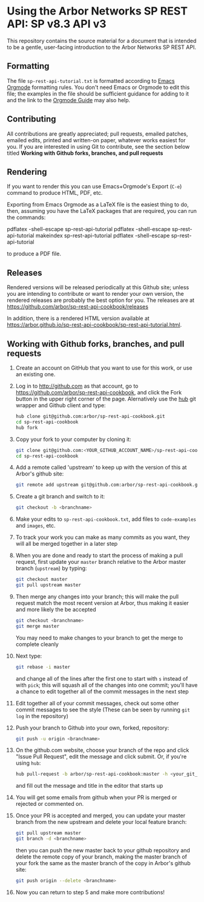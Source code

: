 # Using the Arbor Networks SP REST API: SP v8.3 API v3

This repository contains the source material for a document that is
intended to be a gentle, user-facing introduction to the Arbor
Networks SP REST API.

## Formatting

The file `sp-rest-api-tutorial.txt` is formatted according to
[Emacs Orgmode](http://orgmode.org/guide/) formatting rules.  You
don't need Emacs or Orgmode to edit this file; the examples in the
file should be sufficient guidance for adding to it and the link to
the [Orgmode Guide](http://orgmode.org/guide/) may also help.

## Contributing

All contributions are greatly appreciated; pull requests, emailed
patches, emailed edits, printed and written-on paper, whatever works
easiest for you.  If you are interested in using Git to contribute,
see the section below titled **Working with Github forks, branches,
and pull requests**

## Rendering

If you want to render this you can use Emacs+Orgmode's Export (`C-e`)
command to produce HTML, PDF, etc.

Exporting from Emacs Orgmode as a LaTeX file is the easiest thing to
do, then, assuming you have the LaTeX packages that are required, you
can run the commands:

   pdflatex -shell-escape sp-rest-api-tutorial
   pdflatex -shell-escape sp-rest-api-tutorial
   makeindex sp-rest-api-tutorial
   pdflatex -shell-escape sp-rest-api-tutorial

to produce a PDF file.

## Releases

Rendered versions will be released periodically at this Github site;
unless you are intending to contribute or want to render your own
version, the rendered releases are probably the best option for you.  The
releases are at
<a href=https://github.com/arbor/sp-rest-api-cookbook/releases>https://github.com/arbor/sp-rest-api-cookbook/releases</a>

In addition, there is a rendered HTML version available at
<a href=https://arbor.github.io/sp-rest-api-cookbook/sp-rest-api-tutorial.html>https://arbor.github.io/sp-rest-api-cookbook/sp-rest-api-tutorial.html</a>.

## Working with Github forks, branches, and pull requests

1.  Create an account on GitHub that you want to use for this work, or
    use an existing one.
2.  Log in to <http://github.com> as that account, go to
    <https://github.com/arbor/sp-rest-api-cookbook>, and click the
    Fork button in the upper right corner of the page. Alernatively
    use the [hub](https://hub.github.com/) git wrapper and Github
    client and type:

    ```sh
    hub clone git@github.com:arbor/sp-rest-api-cookbook.git
    cd sp-rest-api-cookbook
    hub fork
    ```
3.  Copy your fork to your computer by cloning it:

    ```sh
    git clone git@github.com:<YOUR_GITHUB_ACCOUNT_NAME>/sp-rest-api-cookbook.git
    cd sp-rest-api-cookbook
    ```
4.  Add a remote called 'upstream' to keep up with the version of this
    at Arbor's github site:

    ```sh
    git remote add upstream git@github.com:arbor/sp-rest-api-cookbook.git
    ```
5.  Create a git branch and switch to it:

    ```sh
    git checkout -b <branchname>
    ```
6.  Make your edits to `sp-rest-api-cookbook.txt`, add files to
    `code-examples` and `images`, etc.
7.  To track your work you can make as many commits as you want, they
    will all be merged together in a later step
8.  When you are done and ready to start the process of making a pull
    request, first update your `master` branch relative to the Arbor
    master branch (`upstream`) by typing:

    ```sh
    git checkout master
    git pull upstream master
    ```
9.  Then merge any changes into your branch; this will make the pull
    request match the most recent version at Arbor, thus making it
    easier and more likely the be accepted

    ```sh
    git checkout <branchname>
    git merge master
    ```

    You may need to make changes to your branch to get the merge to
    complete cleanly
10. Next type:

    ```sh
    git rebase -i master
    ```

    and change all of the lines after the first one to start with `s`
    instead of with `pick`; this will squash all of the changes into
    one commit; you'll have a chance to edit together all of the
    commit messages in the next step
11. Edit together all of your commit messages, check out some other
    commit messages to see the style (These can be seen by running
    `git log` in the repository)
12. Push your branch to Github into your own, forked, repository:

    ```sh
    git push -u origin <branchname>
    ```
13. On the github.com website, choose your branch of the repo and
    click "Issue Pull Request", edit the message and click submit. Or,
    if you're using `hub`:

    ```sh
    hub pull-request -b arbor/sp-rest-api-cookbook:master -h <your_git_id>/<your_branch_name>
    ```

    and fill out the message and title in the editor that starts up
14. You will get some emails from github when your PR is merged or
    rejected or commented on.
15. Once your PR is accepted and merged, you can update your master
    branch from the new upstream and delete your local feature branch:

    ```sh
    git pull upstream master
    git branch -d <branchname>
    ```

    then you can push the new master back to your github repository
    and delete the remote copy of your branch, making the master
    branch of your fork the same as the master branch of the copy in
    Arbor's github site:

    ```sh
    git push origin --delete <branchname>
    ```
16. Now you can return to step 5 and make more contributions!
